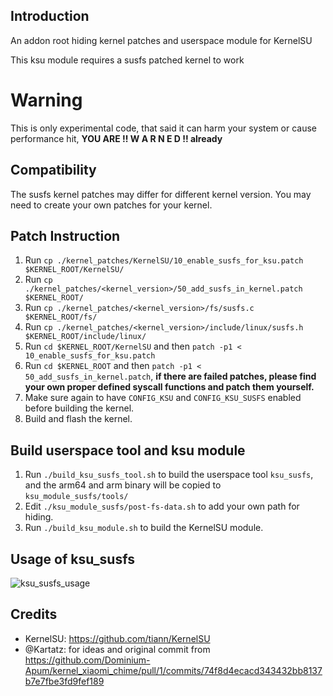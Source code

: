 ## Introduction ##

An addon root hiding kernel patches and userspace module for KernelSU

This ksu module requires a susfs patched kernel to work

# Warning #
This is only experimental code, that said it can harm your system or cause performance hit, **YOU ARE !! W A R N E D !! already**

## Compatibility ##

The susfs kernel patches may differ for different kernel version. You may need to create your own patches for your kernel.

## Patch Instruction ##
1. Run `cp ./kernel_patches/KernelSU/10_enable_susfs_for_ksu.patch $KERNEL_ROOT/KernelSU/`
2. Run `cp ./kernel_patches/<kernel_version>/50_add_susfs_in_kernel.patch $KERNEL_ROOT/`
3. Run `cp ./kernel_patches/<kernel_version>/fs/susfs.c $KERNEL_ROOT/fs/`
4. Run `cp ./kernel_patches/<kernel_version>/include/linux/susfs.h $KERNEL_ROOT/include/linux/`
5. Run `cd $KERNEL_ROOT/KernelSU` and then `patch -p1 < 10_enable_susfs_for_ksu.patch`
6. Run `cd $KERNEL_ROOT` and then `patch -p1 < 50_add_susfs_in_kernel.patch`, **if there are failed patches, please find your own proper defined syscall functions and patch them yourself.**
7. Make sure again to have `CONFIG_KSU` and `CONFIG_KSU_SUSFS` enabled before building the kernel.
8. Build and flash the kernel.

## Build userspace tool and ksu module ##
1. Run `./build_ksu_susfs_tool.sh` to build the userspace tool `ksu_susfs`, and the arm64 and arm binary will be copied to `ksu_module_susfs/tools/`
2. Edit `./ksu_module_susfs/post-fs-data.sh` to add your own path for hiding.
3. Run `./build_ksu_module.sh` to build the KernelSU module.

## Usage of ksu_susfs ##
![ksu_susfs_usage](https://gitlab.com/simonpunk/susfs4ksu/-/blob/master/ksu_susfs_usage.png)

## Credits ##
- KernelSU: https://github.com/tiann/KernelSU
- @Kartatz: for ideas and original commit from https://github.com/Dominium-Apum/kernel_xiaomi_chime/pull/1/commits/74f8d4ecacd343432bb8137b7e7fbe3fd9fef189
